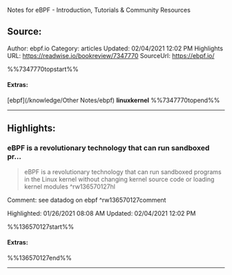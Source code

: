 Notes for eBPF - Introduction, Tutorials & Community Resources

## Source:
Author: ebpf.io
Category: articles
Updated: 02/04/2021 12:02 PM
Highlights URL: https://readwise.io/bookreview/7347770
SourceUrl: https://ebpf.io/

%%7347770topstart%%
#### Extras:
[ebpf](/knowledge/Other Notes/ebpf) **linuxkernel**
%%7347770topend%%


 
-----
 ## Highlights:

### eBPF is a revolutionary technology that can run sandboxed pr...
>eBPF is a revolutionary technology that can run sandboxed programs in the Linux kernel without changing kernel source code or loading kernel modules ^rw136570127hl

Comment: see datadog on ebpf ^rw136570127comment

Highlighted: 01/26/2021 08:08 AM
Updated: 02/04/2021 12:02 PM

%%136570127start%%
#### Extras:

%%136570127end%%



------

